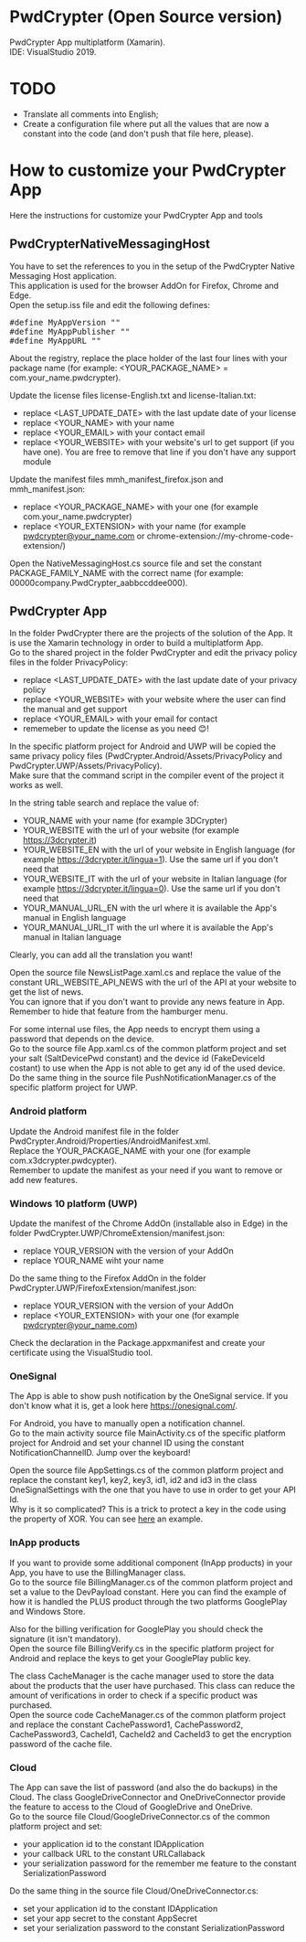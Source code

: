 # PwdCrypter (Open Source version)
PwdCrypter App multiplatform (Xamarin).  
IDE: VisualStudio 2019.

# TODO
- Translate all comments into English;
- Create a configuration file where put all the values that are now a constant into the code (and don't push that file here, please).

# How to customize your PwdCrypter App
Here the instructions for customize your PwdCrypter App and tools

## PwdCrypterNativeMessagingHost
You have to set the references to you in the setup of the PwdCrypter Native Messaging Host application.  
This application is used for the browser AddOn for Firefox, Chrome and Edge.  
Open the setup.iss file and edit the following defines:

<pre>
#define MyAppVersion "<YOUR_VERSION>"
#define MyAppPublisher "<YOUR_NAME>"
#define MyAppURL "<YOUR_WEBSITE>"
</pre>

About the registry, replace the place holder of the last four lines with your package name (for example: <YOUR_PACKAGE_NAME> = com.your_name.pwdcrypter).

Update the license files license-English.txt and license-Italian.txt:
- replace <LAST_UPDATE_DATE> with the last update date of your license
- replace <YOUR_NAME> with your name
- replace <YOUR_EMAIL> with your contact email
- replace <YOUR_WEBSITE> with your website's url to get support (if you have one). You are free to remove that line if you don't have any support module

Update the manifest files mmh_manifest_firefox.json and mmh_manifest.json:
- replace <YOUR_PACKAGE_NAME> with your one (for example com.your_name.pwdcrypter)
- replace <YOUR_EXTENSION> with your name (for example pwdcrypter@your_name.com or chrome-extension://my-chrome-code-extension/)

Open the NativeMessagingHost.cs source file and set the constant PACKAGE_FAMILY_NAME with the correct name (for example: 00000company.PwdCrypter_aabbccddee000).

## PwdCrypter App
In the folder PwdCrypter there are the projects of the solution of the App. It is use the Xamarin technology in order to build a multiplatform App.  
Go to the shared project in the folder PwdCrypter and edit the privacy policy files in the folder PrivacyPolicy:
- replace <LAST_UPDATE_DATE> with the last update date of your privacy policy
- replace <YOUR_WEBSITE> with your website where the user can find the manual and get support
- replace <YOUR_EMAIL> with your email for contact
- rememeber to update the license as you need :blush:!

In the specific platform project for Android and UWP will be copied the same privacy policy files (PwdCrypter.Android/Assets/PrivacyPolicy and PwdCrypter.UWP/Assets/PrivacyPolicy).  
Make sure that the command script in the compiler event of the project it works as well.

In the string table search and replace the value of:
- YOUR_NAME with your name (for example 3DCrypter)
- YOUR_WEBSITE with the url of your website (for example https://3dcrypter.it)
- YOUR_WEBSITE_EN with the url of your website in English language (for example https://3dcrypter.it/lingua=1). Use the same url if you don't need that
- YOUR_WEBSITE_IT with the url of your website in Italian language (for example https://3dcrypter.it/lingua=0). Use the same url if you don't need that
- YOUR_MANUAL_URL_EN with the url where it is available the App's manual in English language
- YOUR_MANUAL_URL_IT with the url where it is available the App's manual in Italian language

Clearly, you can add all the translation you want!

Open the source file NewsListPage.xaml.cs and replace the value of the constant URL_WEBSITE_API_NEWS with the url of the API at your website to get the list of news.  
You can ignore that if you don't want to provide any news feature in App. Remember to hide that feature from the hamburger menu.

For some internal use files, the App needs to encrypt them using a password that depends on the device.  
Go to the source file App.xaml.cs of the common platform project and set your salt (SaltDevicePwd constant) and the device id (FakeDeviceId costant) to use when the App is not able to get any id of the used device.  
Do the same thing in the source file PushNotificationManager.cs of the specific platform project for UWP.

### Android platform
Update the Android manifest file in the folder PwdCrypter.Android/Properties/AndroidManifest.xml.  
Replace the YOUR_PACKAGE_NAME with your one (for example com.x3dcrypter.pwdcypter).  
Remember to update the manifest as your need if you want to remove or add new features.

### Windows 10 platform (UWP)
Update the manifest of the Chrome AddOn (installable also in Edge) in the folder PwdCrypter.UWP/ChromeExtension/manifest.json:
- replace YOUR_VERSION with the version of your AddOn
- replace YOUR_NAME wiht your name

Do the same thing to the Firefox AddOn in the folder PwdCrypter.UWP/FirefoxExtension/manifest.json:
- replace YOUR_VERSION with the version of your AddOn
- replace <YOUR_EXTENSION> with your one (for example pwdcrypter@your_name.com)

Check the declaration in the Package.appxmanifest and create your certificate using the VisualStudio tool.

### OneSignal
The App is able to show push notification by the OneSignal service. If you don't know what it is, get a look here <A HREF="https://onesignal.com/">https://onesignal.com/</A>.

For Android, you have to manually open a notification channel.  
Go to the main activity source file MainActivity.cs of the specific platform project for Android and set your channel ID using the constant NotificationChannelID. Jump over the keyboard!

Open the source file AppSettings.cs of the common platform project and replace the constant key1, key2, key3, id1, id2 and id3 in the class OneSignalSettings with the one that you have to use in order to get your API Id.  
Why is it so complicated? This is a trick to protect a key in the code using the property of XOR. You can see <A HREF="https://stackoverflow.com/questions/11671865/how-to-protect-google-play-public-key-when-doing-inapp-billing">here</A> an example.

### InApp products
If you want to provide some additional component (InApp products) in your App, you have to use the BillingManager class.  
Go to the source file BillingManager.cs of the common platform project and set a value to the DevPayload constant. Here you can find the example of how it is handled the PLUS product through the two platforms GooglePlay and Windows Store.

Also for the billing verification for GooglePlay you should check the signature (it isn't mandatory).  
Open the source file BillingVerify.cs in the specific platform project for Android and replace the keys to get your GooglePlay public key.

The class CacheManager is the cache manager used to store the data about the products that the user have purchased. This class can reduce the amount of verifications in order to check if a specific product was purchased.  
Open the source code CacheManager.cs of the common platform project and replace the constant CachePassword1, CachePassword2, CachePassword3, CacheId1, CacheId2 and CacheId3 to get the encryption password of the cache file.

### Cloud
The App can save the list of password (and also the do backups) in the Cloud.
The class GoogleDriveConnector and OneDriveConnector provide the feature to access to the Cloud of GoogleDrive and OneDrive.  
Go to the source file Cloud/GoogleDriveConnector.cs of the common platform project and set:
- your application id to the constant IDApplication
- your callback URL to the constant URLCallaback
- your serialization password for the remember me feature to the constant SerializationPassword

Do the same thing in the source file Cloud/OneDriveConnector.cs:
- set your application id to the constant IDApplication
- set your app secret to the constant AppSecret
- set your serialization password to the constant SerializationPassword
